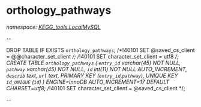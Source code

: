 ﻿# orthology_pathways
_namespace: [KEGG_tools.LocalMySQL](./index.md)_

--
 
 DROP TABLE IF EXISTS `orthology_pathways`;
 /*!40101 SET @saved_cs_client = @@character_set_client */;
 /*!40101 SET character_set_client = utf8 */;
 CREATE TABLE `orthology_pathways` (
 `entry_id` varchar(45) NOT NULL,
 `pathway` varchar(45) NOT NULL,
 `id` int(11) NOT NULL AUTO_INCREMENT,
 `describ` text,
 `url` text,
 PRIMARY KEY (`entry_id`,`pathway`),
 UNIQUE KEY `id_UNIQUE` (`id`)
 ) ENGINE=InnoDB AUTO_INCREMENT=17 DEFAULT CHARSET=utf8;
 /*!40101 SET character_set_client = @saved_cs_client */;
 
 --




